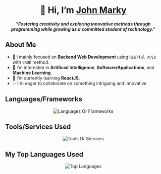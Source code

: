 <div align="center">

# 👋 Hi, I’m [John Marky](https://johnmarky-dev.netlify.app)

___"Fostering creativity and exploring innovative methods through programming while growing as a committed student of technology."___

</div>

## About Me
- 🎉 I mainly focused on **Backend Web Development** using `RESTful APIs` with `CRUD` method.
- 👀 I’m interested in **Artificial Intelligence**, **Software/Applications**, and **Machine Learning**.
- 🌱 I’m currently learning **ReactJS**.
- ✨ I'm eager to collaborate on something intriguing and innovative.

## Languages/Frameworks

<div align="center">

![Languages Or Frameworks](https://skillicons.dev/icons?i=html,css,js,ts,cs,php,svelte,nextjs,nodejs,express,laravel,mongodb,mysql,postgres)


</div>

## Tools/Services Used

<div align="center">

![Tools Or Services](https://skillicons.dev/icons?i=git,npm,dotnet,androidstudio,visualstudio,vscode,netlify,vercel)

</div>

## My Top Languages Used

<div align="center">

![Top Languages](https://github-readme-stats.vercel.app/api/top-langs/?username=johnmarky08&layout=compact&langs_count=10)

</div>
